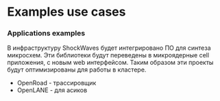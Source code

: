 # Examples use cases




### Applications examples
В инфраструктуру ShockWaves будет интегрировано ПО для синтеза микросхем. Эти библиотеки будут переведены в микроядерные cell приложения, с новым web интерфейсом. Таким образом эти проекты будут оптимизированы для работы в кластере.
- OpenRoad - трассировщик
- OpenLANE - для асиков

